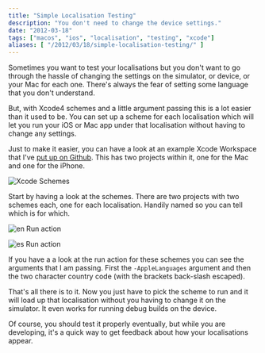 ```yaml
---
title: "Simple Localisation Testing"
description: "You don't need to change the device settings."
date: "2012-03-18"
tags: ["macos", "ios", "localisation", "testing", "xcode"]
aliases: [ "/2012/03/18/simple-localisation-testing/" ]
---
```


Sometimes you want to test your localisations but you don't want to go through the hassle of
changing the settings on the simulator, or device, or your Mac for each one. There's always the fear
of setting some language that you don't understand.

But, with Xcode4 schemes and a little argument passing this is a lot easier than it used to be. You
can set up a scheme for each localisation which will let you run your iOS or Mac app under that
localisation without having to change any settings.

Just to make it easier, you can have a look at an example Xcode Workspace that I've
[put up on Github](https://github.com/Abizern/SimpleLocalisationTesting "Simple Localisation
Testing"). This has two projects within it, one for the Mac and one for the iPhone.

![Xcode Schemes](http://images.abizern.org/2012/03/Schemes.png)

Start by having a look at the schemes. There are two projects with two schemes each, one for each
localisation. Handily named so you can tell which is for which.

![en Run action](http://images.abizern.org/2012/03/RunAction_en.png)

![es Run action](http://images.abizern.org/2012/03/RunAction_es.png)

If you have a a look at the run action for these schemes you can see the arguments that I am
passing. First the `-AppleLanguages` argument and then the two character country code (with the
brackets back-slash escaped).

That's all there is to it. Now you just have to pick the scheme to run and it will load up that
localisation without you having to change it on the simulator. It even works for running debug
builds on the device.

Of course, you should test it properly eventually, but while you are developing, it's a quick way to
get feedback about how your localisations appear.
